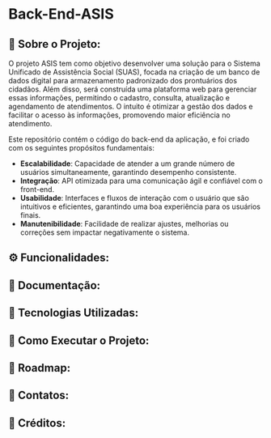 # Back-End-ASIS


## 📖 Sobre o Projeto: 
O  projeto ASIS tem como objetivo desenvolver uma solução para o Sistema Unificado de Assistência Social (SUAS), 
focada na criação de um banco de dados digital para armazenamento padronizado dos prontuários dos cidadãos. Além disso, será construída uma plataforma web para gerenciar essas informações, 
permitindo o cadastro, consulta, atualização e agendamento de atendimentos. O intuito é otimizar a gestão dos dados e facilitar o acesso às informações, promovendo maior eficiência no atendimento.

Este repositório contém o código do back-end da aplicação, e foi criado com os seguintes propósitos fundamentais:

- **Escalabilidade**: Capacidade de atender a um grande número de usuários simultaneamente, garantindo desempenho consistente.
- **Integração**: API otimizada para uma comunicação ágil e confiável com o front-end.
- **Usabilidade**: Interfaces e fluxos de interação com o usuário que são intuitivos e eficientes, garantindo uma boa experiência para os usuários finais.
- **Manutenibilidade**: Facilidade de realizar ajustes, melhorias ou correções sem impactar negativamente o sistema.

## ⚙️ Funcionalidades:

## 📄  Documentação:

## 🔧 Tecnologias Utilizadas:

## 🚀 Como Executar o Projeto:

## 📅 Roadmap: 

## 💬 Contatos:

## 🙌 Créditos: 



